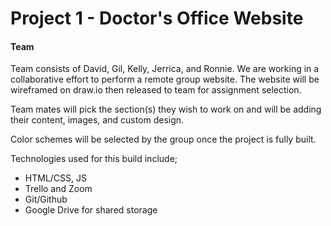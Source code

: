 # Project 1 - Doctor's Office Website

#### Team
Team consists of David, Gil, Kelly, Jerrica, and Ronnie. 
We are working in a collaborative effort to 
perform a remote group website. The website will be wireframed
on draw.io then released to team for assignment selection.

Team mates will pick the section(s) they wish to work on 
and will be adding their content, images, and custom design. 

Color schemes will be selected by the group once the project
is fully built. 

Technologies used for this build include; 
- HTML/CSS, JS
- Trello and Zoom
- Git/Github
- Google Drive for shared storage
